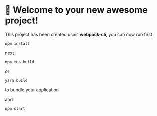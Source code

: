 # 🚀 Welcome to your new awesome project!

This project has been created using **webpack-cli**, you can now run
first

```
npm install
```
next

```
npm run build
```

or

```
yarn build
```

to bundle your application

and 
```
npm start
```
